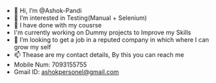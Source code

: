 - 👋 Hi, I’m @Ashok-Pandi
- 👀 I’m interested in Testing(Manual + Selenium) 
- 🌱 I have done with my cousrse
- I'm currently working on Dummy projects to Improve my Skills 
- 💞️ I’m looking to get a job in a reputed company in which where I can grow my self 
- 📫 Thease are my contact details, By this you can reach me  
- Mobile Num:  7093155755
- Gmail ID:    ashokpersonel@gmail.com

<!---
Ashok-Pandi/Ashok-Pandi is a ✨ special ✨ repository because its `README.md` (this file) appears on your GitHub profile.
You can click the Preview link to take a look at your changes.
--->
